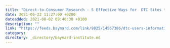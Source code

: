 ```yaml
---
title: "Direct-to-Consumer Research - 5 Effective Ways for  DTC Sites to Tell Their ‘Brand’ & ‘Product’ Stories"
date: 2021-06-22 11:27:00 +0200
dateadded: 2021-08-02 09:40:30 +0100
description: ""
link: "https://feeds.baymard.com/link/9825/14567386/dtc-users-informational-needs"
category:
directory: _directory/baymard-institute.md
---
```

